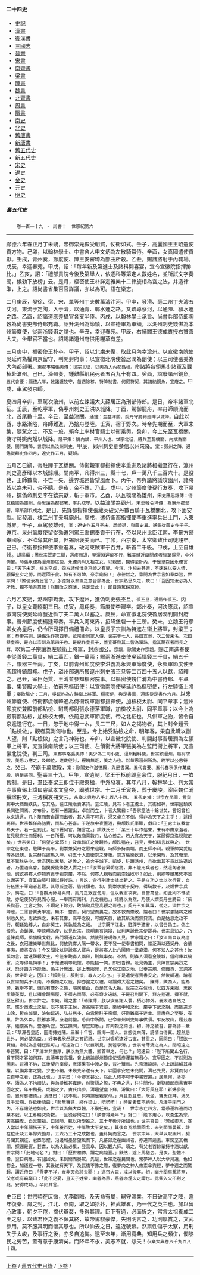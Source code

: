  



#### 二十四史

*   [史記](../a01/a01.md)
*   [漢書](../a02/a02.md)
*   [後漢書](../a03/a03.md)
*   [三國志](../a04/a04.md)
*   [晉書](../a05/a05.md)
*   [宋書](../a06/a06.md)
*   [南齊書](../a07/a07.md)
*   [梁書](../a08/a08.md)
*   [陳書](../a09/a09.md)
*   [魏書](../a10/a10.md)
*   [北齊書](../a11/a11.md)
*   [周書](../a12/a12.md)
*   [隋書](../a13/a13.md)
*   [南史](../a14/a14.md)
*   [北史](../a15/a15.md)
*   [舊唐書](../a16/a16.md)
*   [新唐書](../a17/a17.md)
*   [舊五代史](../a18/a18.md)
*   [新五代史](../a19/a19.md)
*   [宋史](../a20/a20.md)
*   [遼史](../a21/a21.md)
*   [金史](../a22/a22.md)
*   [元史](../a23/a23.md)
*   [明史](../a24/a24.md)


##### 舊五代史
　　`卷一百一十九 ‧ 周書十`　`世宗紀第六`

* * *

顯德六年春正月丁未朔，帝御崇元殿受朝賀，仗衞如式。壬子，高麗國王王昭遣使貢方物。己卯，以翰林學士、中書舍人申文炳為左散騎常侍。辛酉，女真國遣使貢獻。壬戌，青州奏，節度使、陳王安審琦為部曲所殺。乙丑，賜諸將射于內鞠場。戊辰，幸迎春苑。甲戌，詔：「每年新及第進士及諸科開喜宴，宜令宣徽院指揮排比。」乙亥，詔：「禮部貢院今後及第舉人，依逐科等第定人數姓名，並所試文字奏聞，候勑下放榜」云。是月，樞密使王朴詳定雅樂十二律旋相為宮之法，并造律準，上之。詔尚書省集百官詳議，亦以為可。語在樂志。

二月庚辰，發徐、宿、宋、單等州丁夫數萬濬汴河。甲申，發滑、亳二州丁夫濬五丈河，東流于定陶，入于濟，以通青、鄆水運之路。又疏導蔡河，以通陳、潁水運之路。乙酉，詔諸道應差攝官各支半俸。丙戌，以翰林學士承旨、尚書兵部侍郎陶穀為尚書吏部侍郎充職。詔升湖州為節鎮，以宣德軍為軍額，以湖州刺史錢偡為本州節度使，從兩浙錢俶之請也。辛丑，幸迎春苑。甲辰，右補闕王德成責授右贊善大夫，坐舉官不當也。詔賜諸道州府供用糧草有差。

三月庚申，樞密使王朴卒。甲子，詔以北虜未復，取此月內幸滄州。以宣徽南院使吳延祚為權東京留守，判開封府事；以宣徽北院使昝居潤為副使；以三司使張美為大內都部署。`東都事略張美傳：世宗北征，以美為大內都點檢。`命諸將各領馬步諸軍及戰棹赴滄州。己巳，濠州奏，鍾離縣飢民死者五百九十有四。癸酉，詔廢諸州銅魚。`五代會要：顯德六年，敕諸道牧守，每遇除移，特降制書，何假符契，其請納銅魚，宜廢之。`甲戌，車駕發京師。

夏四月辛卯，車駕次滄州，以前左諫議大夫薛居正為刑部侍郎。是日，帝率諸軍北征。壬辰，至乾寕軍，偽寕州刺史王洪以城降。丁酉，駕御龍舟，率舟師順流而北，首尾數十里。辛丑，至益津關。`通鑑：至益津關，契丹守將終廷暉以城降。`自此以西，水路漸隘，舟師難進，乃捨舟登陸。壬寅，宿于野次。時帝先期而至，大軍未集，隨駕之士，不及一旅，賴今上率材官騎士以衞乘輿。癸卯，今上先至瓦橋關，偽守將姚內斌以城降。`隆平集：姚內斌，平州人也。世宗北征，將兵至瓦橋關，內斌為關使，開門請降，世宗以為汝州刺史。`甲辰，鄚州刺史劉楚信以州來降。`案：鄚州之降，通鑑從薛史作四月，遼史作五月，疑誤。`

五月乙巳朔，帝駐蹕于瓦橋關。侍衞親軍都指揮使李重進及諸將相繼至行在，瀛州刺史高彥暉以本城歸順。關南平，凡得州三，縣十七，戶一萬八千三百六十。是役也，王師數萬，不亡一矢，邊界城邑皆望風而下。丙午，帝與諸將議攻幽州，諸將皆以為未可，帝不聽。是夜，帝不豫，乃止。戊申，定州節度使孫行友奏，攻下易州，擒偽命刺史李在欽來獻，斬于軍市。乙酉，以瓦橋關為雄州，`宋史陳思讓傳：得瓦橋關為雄州，命思讓為都部署，率兵戍守。`以益津關為霸州。`宋史韓令坤傳：為霸州都部署，率所部兵戍之。`是日，先鋒都指揮使張藏英破契丹數百騎于瓦橋關北，攻下固安縣。詔發濱、棣二州丁夫城霸州。庚戌，遣侍衞都指揮使李重進率兵出土門，入東城界。壬子，車駕發雄州，`案：遼史作五月辛未，周師退，與薛史異。通鑑從薛史作壬子。`還京。泉州節度使留從効遣別駕王禹錫奉貢于行在，帝以泉州比臣江南，李景方歸奉國家，不欲奪其所屬，但錫詔褒美而已。丁卯，西京奏，太常卿致仕司徒詡卒。己巳，侍衞都指揮使李重進奏，破河東賊軍于百井，斬首二千級。甲戌，上至自雄州。`却掃編：周世宗既定三關，遇疾而退，至澶淵遲留不行，雖宰輔近臣問疾者皆莫得見，中外恟懼。時張永德為澶州節度使，永德尚周太祖之女，以親故，獨得至卧內，于是羣臣因永德言曰：「天下未定，根本空虛，四方諸侯惟幸京師之有變。今澶、汴相去甚邇，不速歸以安人情，顧憚旦夕之勞，而遲回于此，如有不可諱，奈宗廟何！」永德然之，乘間為世宗言如羣臣旨，世宗問：「誰使汝為此言？」永德對以羣臣之意皆願為此，世宗熟思久之，歎曰：「吾固知汝必為人所教，獨不喻吾意哉！然觀汝之窮薄，惡足當此！」即日趣駕歸京師。`

六月乙亥朔，潞州李筠奏，攻下遼州，獲偽刺史張丕旦。`張丕旦，通鑑作張丕。`丙子，以皇女薨輟朝三日。戊寅，鳳翔奏，節度使李暉卒。鄭州奏，河決原武，詔宣徽南院使吳延祚發近縣丁夫二萬人以塞之。庚辰，命宣徽北院使昝居潤判開封府事。晉州節度使楊廷璋奏，率兵入河東界，招降堡砦一十三所。癸未，立魏王符彥卿女為皇后，仍令所司擇日備禮冊命。以皇長子宗訓為特進左衞上將軍，封梁王；`案：恭帝宗訓，通鑑注作第四子。歐陽史周家人傳，世宗子七人，長曰宜哥，次二皆未名，次曰恭皇帝，是亦以宗訓為第四子也。是紀作皇長子，蓋宜哥與其二皆為漢誅，指其現存者而長之耳。`以第二子宗讓為左驍衞上將軍，封燕國公。`宗讓，歐陽史作宗誼。`賜江南進奉使李從善錢二萬貫，絹二萬匹，銀一萬兩；賜兩浙進奉使吳延福錢三千貫，絹五千匹，銀器三千兩。丁亥，以前青州節度使李洪義為永興軍節度使，永興軍節度使王彥超移鎮鳳翔。戊子，潞州部送所獲遼州刺史張丕旦等二百四十五人以獻，詔釋之。己丑，宰臣范質、王溥並參知樞密院事。以樞密使魏仁浦為中書侍郎、平章事、集賢殿大學士，依前充樞密使；以宣徽南院使吳延祚為樞密使，行左驍衞上將軍；`案歐陽史：三月，吳延祚為左驍衞上將軍、樞密使，與是書異，通鑑從是書作六月。`以宋州節度使、侍衞都虞候韓通為侍衞親軍副都指揮使，加檢校太尉、同平章事；澶州節度使兼殿前都點檢、駙馬都尉張永德落軍職，加檢校太尉、同平章事；以今上為殿前都點檢，加檢校太傅，依前忠武軍節度使。帝之北征也，凡供軍之物，皆令自京遞送行在。一日，忽于地中得一木，長二三尺，如人之揭物者，其上封全題云「點檢做」，觀者莫測何物也。至是，今上始受點檢之命，明年春，果自此職以副人望，則「點檢做」之言乃神符也。辛卯，以宣徽北院使、判開封事昝居潤為左領軍上將軍，充宣徽南院使；以三司使、左領衞大將軍張美為左監門衞上將軍，充宣徽北院使，判三司。`東都事略張美傳：美少為三司小吏、澶州糧料使，世宗鎮澶州，每有求取，美悉力應之，及即位，連歲征討，糧餽無乏，美之力也。然每思澶州所為，終不以公忠待之。`癸巳，帝崩于萬歲殿，`案：歐陽史作滋德殿，與是書異。五代會要、五代春秋俱作萬歲殿，與是書同。`聖壽三十九。甲午，宣遺制，梁王于柩前即皇帝位，服紀月日，一依舊制。是日，羣臣奉梁王即位于殿東楹，中外發哀。其年八月，翰林學士、判太常寺事竇儼上諡曰睿武孝文皇帝，廟號世宗。十二月壬寅朔，葬于慶陵。宰臣魏仁浦撰諡冊文，王溥撰哀冊文云。`永樂大典卷八千九百八十四。　五代史補：世宗在民間，嘗與鄴中大商頡跌氏，忘其名，往江陵販賣茶貨。至江陵，見有卜者王處士，其術如神，世宗因頡跌氏同往問焉。方布卦，忽有一蓍躍出，卓然而立，卜者大驚曰：「吾家筮法十餘世矣，嘗記曾祖以來遺言，凡卜筮而蓍自躍而出者，其人貴不可言，況又卓立不倒，得非為天下之主乎！」遽起再拜。世宗雖佯為詰責，而私心甚喜。于逆旅中夜置酒，與頡跌氏半酣，戲曰：「王處士以我當為天子，若一旦到此，足下要何官，請言之。」頡跌氏曰：「某三十年作估來，未有不由京洛者，每見稅官坐而獲利，一日所獲，可以敵商賈數月，私心羨之。若大官為天子，某願得京洛稅院足矣。」世宗笑曰：「何望之卑耶！」及承郭氏之後踐祚，頡跌猶在，召見，竟如初言以與之。　世宗之征東也，駐蹕于高平，劉崇兼契丹之眾來迎戰。時師多持兩端，而王師不利。親軍帥樊愛能等各退衂，世宗赫然躍馬入陣，引五十人直衝崇之牙帳。崇方張樂飲酒，以示閑暇，及其奄至，莫不驚駭失次，世宗因以奮擊，遂敗之，追奔于城下。凱旋，駐蹕潞州，且欲出其不意以誅退衂者，乃置酒高會，指樊愛能等數人責之曰：「汝輩皆累朝宿將，非不能用兵者也，然退衂者無他，誠欲將寡人作物貨賣于劉崇爾。不然，何寡人親戰而劉崇始敗耶？如此，則卿等雖萬死不足以謝天下，宜其曲膝引頸以待斧誅。」言訖，命行刑壯士擒出斬之。于是立功之士以次行賞，自行伍拔于軍廂者甚眾，其恩威並著，皆此類也。初，劉崇求援于契丹，得騎數千，及覩世宗兵少，悔之，曰：「吾觀周師易與爾，契丹之眾宜勿用，但以我軍攻戰，自當萬全。如此則不惟破敵，亦足使契丹見而心服，一舉而有兩利，兵之機也。」諸將以為然，乃使人謂契丹主將曰：「柴氏與吾，主客之勢，不煩足下餘刃，敢請勒兵登高觀之可也。」契丹不知其謀，從之。洎世宗之陣也，三軍皆賈勇爭進，無不一當百，契丹望而畏之，故不救而崇敗。論者曰：世宗患諸將之難制也久矣，思欲誅之，未有其釁，高平之役，可謂天假，故其斬決而無貸焉。自是姑息之政不行，朝廷始尊大，自非英主，其孰能為之哉。　世宗既下江北，駐蹕于建安，以書召偽主。偽主惶恐，命鍾謨、李德明為使，以見世宗。德明素有詞辯，以利害說世宗使罷兵。世宗具知之，乃盛陳兵師，排旗幟戈戟，為門頃道以湊御，然後引德明等入見。世宗謂之曰：「汝江南自以為唐之後，衣冠禮樂舉世無比，何故與寡人隔一帶水，更不發一使奉書相問，惟泛海以通契丹，舍華事夷，禮將安在？今又聞汝以辭說寡人罷兵，是將寡人比六國時一羣癡漢，何不知人之甚也！汝慎勿言，當速歸報汝主，今徑來跪寡人兩拜，則無事矣。不然，則寡人須看金陵城，借府庫以犒軍，汝等得無悔乎！」于是德明等戰懼，不能措一詞，即日告歸。及見偽主，具陳世宗英烈之狀，恐非四方所能敵。偽主計無出，遂上表服罪，且乞保江南之地，以奉宗廟，修職貢，其詞甚哀。世宗許之，因曰：「叛則征，服則懷，寡人之心也。」于是遣使者賫書安之，然後凱還。論者以世宗加兵于江南，不獨臨之以威，抑亦諭之以禮，可謂得大君之體矣。　陳摶，陝西人，能為詩，數舉不第，慨然有塵外之趣，隱居華山，自是其名大振。世宗之在位也，以四方未服，思欲牢籠英傑，且以摶曾踐場屋，不得志而隱，必有奇才遠略，于是召到闕下，拜左拾遺。摶不就，堅乞歸山，世宗許之。未幾，賜之書：「勑陳摶，朕以汝高謝人寰，栖心物外，養太浩自然之氣，應少微處士之星，既不屈于王侯，遂高隱于岩壑，樂我中和之化，慶乎下武之期。而能遠涉山涂，暫來城闕，浹旬延遇，弘益居多，白雲暫駐于帝鄉，好爵難縻于達士。昔唐堯之至聖，有巢、許為外臣，朕雖寡薄，庶遵前鑒。恐山中所闕，已令華州刺史每事供須。乍反故山，履茲春序，緬懷高尚，當適所宜，故茲撫問，想宜知悉。」即陶穀之詞也。初，摶之被召，嘗為詩一章云：「草澤吾皇詔，圖南摶姓陳。三峯十年客，四海一閒人。世態從來薄，詩情自得真。超然居世外，何必使為臣。」好事者欣然謂之答詔詩。世宗以張昭遠好古直，甚重之，因問曰：「朕欲一賢相，卿試為言朝廷誰可。」昭遠對曰：「以臣所見，莫若李濤。」世宗常薄濤之為人，聞昭遠之舉甚驚，曰：「李濤本非重厚，朕以為無大體，卿首舉之，何也？」昭遠曰：「陛下所聞止名行，曾不問才畧如何耳。且濤事晉高祖，曾上疏論邠州節度使張彥澤蓄無君心，宜早圖之，不然則為國患。晉祖不納，其後契丹南侵，彥澤果有中渡之變，晉社殲焉。先帝潛龍時，亦上疏請解其兵權，以備非常之變，少主不納，未幾先帝遂有天下。以國家安危未兆間，濤已先見，非賢而何？臣首舉之者，正為此也。」世宗曰：「今卿言甚公，然此人終不可于中書安置。」居無何，濤亦卒。濤為人不拘禮法，與弟澣雖甚雍睦，然聚語之際，不典之言，往往間作。澣娶禮部尚書竇寕固之女，年甲稍長，成婚之夕，竇氏出參，濤趣望塵下拜，澣驚曰：「大哥風狂耶！新婦參阿伯，豈有答禮儀。」濤應曰：「我不風，只將謂是親家母。」澣且慙且怒。既坐，竇氏復拜，濤又叉手當胸，作歇後語曰：「慙無竇建，繆作梁山，喏喏喏！」時聞者莫不絕倒。凡濤于閨門之內，不存禮法也如此，世宗以為無大臣體，不復任用，宜哉！　世宗志在四方，常恐運祚速而功業不就，以王朴精究術數，一旦從容問之曰：「朕當得幾年？」對曰：「陛下用心，以蒼生為念，天高聽卑，自當蒙福。臣固陋，輒以所學推之，三十年後非所知也。」世宗喜曰：「若如卿言，寡人當以十年開拓天下，十年養百姓，十年致太平足矣。」其後自瓦橋關回戈，未到關而晏駕，計在位止及五年餘六箇月，五六乃三十之成數也，蓋朴婉而言之。　世宗末年，大舉以取幽州，契丹聞其親征，君臣恐懼，沿邊城壘皆望風而下，凡蕃部之在幽州者，亦連宵遁去。車駕至瓦橋關，探邏是實，甚喜，以為大勳必集，登高阜，因以觀六師。頃之，有父老百餘輩持牛酒以獻，世宗問：「此地何名？」對曰：「歷世相傳，謂之病龍臺。」默然，遽上馬馳去。是夜，聖體不豫，翌日病急，有詔回戈，未到關而晏駕。先是，世宗之在民間也，常夢神人以大傘見遺，色如鬱金，加道經一卷，其後遂有天下。及瓦橋不豫之際，復夢向之神人來索傘與經，夢中還之而驚起，謂近侍曰：「吾夢不祥，豈非天命將去耶！」遂召大臣，戒以後事。初，幽州聞車駕將至，父老或有竊議曰：「此不足憂，且天子姓柴，幽者為燕，燕者亦煙火之謂也。此柴入火不利之兆，安得成功。」卒如其言。`

史臣曰：世宗頃在仄微，尤務韜晦，及天命有屬，嗣守鴻業，不日破高平之陣，逾年復秦、鳳之封，江北、燕南，取之如拾芥，神武雄畧，乃一代之英主也。加以留心政事，朝夕不倦，摘伏辯姦，多得其理。臣下有過，必面折之，常言太祖養成二王之惡，以致君臣之義不保其終，故帝駕馭豪傑，失則明言之，功則厚賞之，文武參用，莫不服其明而懷其恩也。所以仙去之日，遠近號慕。然禀性傷于太察，用刑失于太峻，及事行之後，亦多自追悔。逮至末年，漸用寬典，知用兵之頻併，憫黎民之勞苦，蓋有意于康濟矣。而降年不永，美志不就，悲夫！`永樂大典卷八千九百八十四。`

* * *

 [上卷](118.md) / [舊五代史目錄](a18.md) / [下卷](120.md) /			  

    